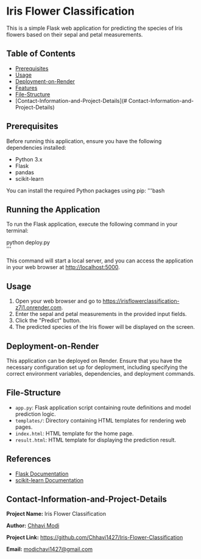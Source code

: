 
# Iris Flower Classification 

This is a simple Flask web application for predicting the species of Iris flowers based on their sepal and petal measurements.

## Table of Contents
- [Prerequisites](#Prerequisites)
- [Usage](#usage)
- [Deployment-on-Render](#Deployment-on-Render)
- [Features](#features)
- [File-Structure](#File-Structure)
- [Contact-Information-and-Project-Details](# Contact-Information-and-Project-Details)

## Prerequisites


Before running this application, ensure you have the following dependencies installed:
- Python 3.x
- Flask
- pandas
- scikit-learn

You can install the required Python packages using pip:
'''bash

## Running the Application

To run the Flask application, execute the following command in your terminal:

python deploy.py  
'''

This command will start a local server, and you can access the application in your web browser at [http://localhost:5000](https://irisflowerclassification-z7j1.onrender.com).

## Usage

1. Open your web browser and go to https://irisflowerclassification-z7j1.onrender.com.
2. Enter the sepal and petal measurements in the provided input fields.
3. Click the "Predict" button.
4. The predicted species of the Iris flower will be displayed on the screen.

## Deployment-on-Render

This application can be deployed on Render. Ensure that you have the necessary configuration set up for deployment, including specifying the correct environment variables, dependencies, and deployment commands.

## File-Structure

- `app.py`: Flask application script containing route definitions and model prediction logic.
- `templates/`: Directory containing HTML templates for rendering web pages.
- `index.html`: HTML template for the home page.
- `result.html`: HTML template for displaying the prediction result.

## References

- [Flask Documentation](https://flask.palletsprojects.com/)
- [scikit-learn Documentation](https://scikit-learn.org/stable/)


## Contact-Information-and-Project-Details

**Project Name:** Iris Flower Classification

**Author:** [Chhavi Modi ](https://github.com/Chhavi1427)

**Project Link:** https://github.com/Chhavi1427/Iris-Flower-Classification

**Email:** modichavi1427@gmail.com


